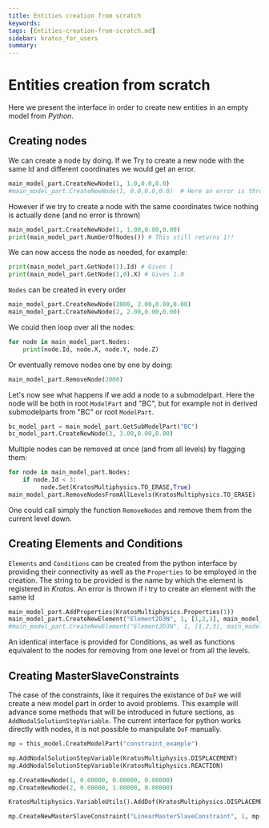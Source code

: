 ```yaml
---
title: Entities creation from scratch
keywords: 
tags: [Entities-creation-from-scratch.md]
sidebar: kratos_for_users
summary: 
---
```


# Entities creation from scratch

Here we present the interface in order to create new entities in an empty model from *Python*.

## Creating nodes

We can create a node by doing. If we Try to create a new node with the same Id and different coordinates we would get an error.

```python
main_model_part.CreateNewNode(1, 1.0,0.0,0.0)
#main_model_part.CreateNewNode(1, 0.0,0.0,0.0)  # Here an error is thrown
```

However if we try to create a node with the same coordinates twice nothing is actually done (and no error is thrown)

```python
main_model_part.CreateNewNode(1, 1.00,0.00,0.00) 
print(main_model_part.NumberOfNodes()) # This still returns 1!!
```

We can now access the node as needed, for example:

```python
print(main_model_part.GetNode(1).Id) # Gives 1
print(main_model_part.GetNode(1,0).X) # Gives 1.0
```

`Nodes` can be created in every order

```python
main_model_part.CreateNewNode(2000, 2.00,0.00,0.00)
main_model_part.CreateNewNode(2, 2.00,0.00,0.00)
```

We could then loop over all the nodes:

```py
for node in main_model_part.Nodes:
    print(node.Id, node.X, node.Y, node.Z)
```

Or eventually remove nodes one by one by doing:

```python
main_model_part.RemoveNode(2000)
```

Let's now see what happens if we add a node to a submodelpart. Here the node will be both in root `ModelPart` and "BC", but for example not in derived submodelparts from "BC" or root `ModelPart`.

```python
bc_model_part = main_model_part.GetSubModelPart("BC")
bc_model_part.CreateNewNode(3, 3.00,0.00,0.00)
```

Multiple nodes can be removed at once (and from all levels) by flagging them:

```python
for node in main_model_part.Nodes:
    if node.Id < 3:
         node.Set(KratosMultiphysics.TO_ERASE,True)   
main_model_part.RemoveNodesFromAllLevels(KratosMultiphysics.TO_ERASE)
```

One could call simply the function `RemoveNodes` and remove them from the current level down.

## Creating Elements and Conditions
`Elements` and `Conditions` can be created from the python interface by providing their connectivity as well as the `Properties` to be employed in the creation. The string to be provided is the name by which the element is registered in *Kratos*. An error is thrown if i try to create an element with the same Id

```python
main_model_part.AddProperties(KratosMultiphysics.Properties(1))
main_model_part.CreateNewElement("Element2D3N", 1, [1,2,3], main_model_part.GetProperties()[1])
#main_model_part.CreateNewElement("Element2D3N", 1, [1,2,3], main_model_part.GetProperties()[1])
```

An identical interface is provided for Conditions, as well as functions equivalent to the nodes for removing from one level or from all the levels.

## Creating MasterSlaveConstraints

The case of the constraints, like it requires the existance of `DoF` we will create a new model part in order to avoid problems. This example will advance some methods that will be introduced in future sections, as `AddNodalSolutionStepVariable`. The current interface for python works directly with nodes, it is not possible to manipulate `DoF` manually.

```python
mp = this_model.CreateModelPart("constraint_example")

mp.AddNodalSolutionStepVariable(KratosMultiphysics.DISPLACEMENT)
mp.AddNodalSolutionStepVariable(KratosMultiphysics.REACTION)

mp.CreateNewNode(1, 0.00000, 0.00000, 0.00000)
mp.CreateNewNode(2, 0.00000, 1.00000, 0.00000)

KratosMultiphysics.VariableUtils().AddDof(KratosMultiphysics.DISPLACEMENT_X, KratosMultiphysics.REACTION_X, mp)

mp.CreateNewMasterSlaveConstraint("LinearMasterSlaveConstraint", 1, mp.Nodes[1], KratosMultiphysics.DISPLACEMENT_X, mp.Nodes[2], KratosMultiphysics.DISPLACEMENT_X, 1.0, 0)
```